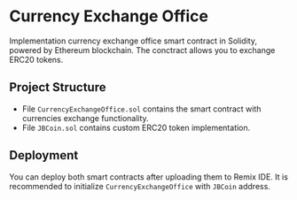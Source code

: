# Currency Exchange Office
Implementation currency exchange office smart contract in Solidity, powered by Ethereum blockchain. The conctract allows you to exchange ERC20 tokens.

## Project Structure
- File `CurrencyExchangeOffice.sol` contains the smart contract with currencies exchange functionality.
- File `JBCoin.sol` contains custom ERC20 token implementation.

## Deployment
You can deploy both smart contracts after uploading them to Remix IDE. It is recommended to initialize `CurrencyExchangeOffice` with `JBCoin` address.
